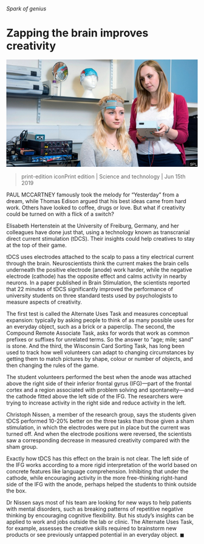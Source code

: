 ###### Spark of genius

# Zapping the brain improves creativity 

![image](images/20190615_stp502.jpg) 

> print-edition iconPrint edition | Science and technology | Jun 15th 2019 

PAUL MCCARTNEY famously took the melody for “Yesterday” from a dream, while Thomas Edison argued that his best ideas came from hard work. Others have looked to coffee, drugs or love. But what if creativity could be turned on with a flick of a switch? 

Elisabeth Hertenstein at the University of Freiburg, Germany, and her colleagues have done just that, using a technology known as transcranial direct current stimulation (tDCS). Their insights could help creatives to stay at the top of their game. 

tDCS uses electrodes attached to the scalp to pass a tiny electrical current through the brain. Neuroscientists think the current makes the brain cells underneath the positive electrode (anode) work harder, while the negative electrode (cathode) has the opposite effect and calms activity in nearby neurons. In a paper published in Brain Stimulation, the scientists reported that 22 minutes of tDCS significantly improved the performance of university students on three standard tests used by psychologists to measure aspects of creativity. 

The first test is called the Alternate Uses Task and measures conceptual expansion: typically by asking people to think of as many possible uses for an everyday object, such as a brick or a paperclip. The second, the Compound Remote Associate Task, asks for words that work as common prefixes or suffixes for unrelated terms. So the answer to “age; mile; sand” is stone. And the third, the Wisconsin Card Sorting Task, has long been used to track how well volunteers can adapt to changing circumstances by getting them to match pictures by shape, colour or number of objects, and then changing the rules of the game. 

The student volunteers performed the best when the anode was attached above the right side of their inferior frontal gyrus (IFG)—part of the frontal cortex and a region associated with problem solving and spontaneity—and the cathode fitted above the left side of the IFG. The researchers were trying to increase activity in the right side and reduce activity in the left. 

Christoph Nissen, a member of the research group, says the students given tDCS performed 10-20% better on the three tasks than those given a sham stimulation, in which the electrodes were put in place but the current was turned off. And when the electrode positions were reversed, the scientists saw a corresponding decrease in measured creativity compared with the sham group. 

Exactly how tDCS has this effect on the brain is not clear. The left side of the IFG works according to a more rigid interpretation of the world based on concrete features like language comprehension. Inhibiting that under the cathode, while encouraging activity in the more free-thinking right-hand side of the IFG with the anode, perhaps helped the students to think outside the box. 

Dr Nissen says most of his team are looking for new ways to help patients with mental disorders, such as breaking patterns of repetitive negative thinking by encouraging cognitive flexibility. But his study’s insights can be applied to work and jobs outside the lab or clinic. The Alternate Uses Task, for example, assesses the creative skills required to brainstorm new products or see previously untapped potential in an everyday object. ◼ 

